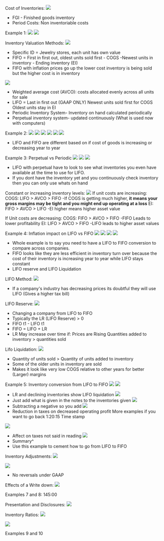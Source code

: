 

Cost of Inventories:
![](https://i.imgur.com/hClTLhi.png)
- FGI - Finished goods inventory 
- Period Costs: Non inventoriable costs


Example 1:
![](https://i.imgur.com/PHTGiA2.png)
![](https://i.imgur.com/VPh5HIR.png)


Inventory Valuation Methods:
![](https://i.imgur.com/YJbdSTn.png)
- Specific ID = Jewelry stores, each unit has own value
- FIFO = First in first out, oldest units sold first - COGS
  -Newest units in inventory - Ending inventory (EI)
- FIFO with inflation prices go up the lower cost inventory is being sold but the higher cost is in inventory


![](https://i.imgur.com/r3Fp3cp.png)
- Weighted average cost (AVCO): costs allocated evenly across all units for sale
- LIFO = Last in first out (GAAP ONLY)
  Newest units sold first for COGS
  Oldest units stay in EI
- Periodic Inventory System- Inventory on hand calculated periodically
- Perpetual inventory system- updated continuously (What is used now with computers)


Example 2:
![](https://i.imgur.com/h7JTe5h.png)
![](https://i.imgur.com/4T0ST3f.png)
![](https://i.imgur.com/OACIt5e.png)
![](https://i.imgur.com/RtOB4vZ.png)
![](https://i.imgur.com/wZC9IkF.png)
![](https://i.imgur.com/mm1UsQl.png)
- LIFO and FIFO are different based on if cost of goods is increasing or decreasing year to year


Example 3: Perpetual vs Periodic
![](https://i.imgur.com/5bFRwt4.png)
![](https://i.imgur.com/T8NaBV9.png)
![](https://i.imgur.com/CUZQ8GJ.png)
- LIFO with perpetual have to look to see what inventories you even have available at the time to use for LIFO.
- If you dont have the inventory yet and you continuously check inventory then you can only use whats on hand


Constant or increasing inventory levels:
![](https://i.imgur.com/DNsSpDO.png)
If unit costs are increasing:
COGS: LIFO > AVCO > FIFO
 -If COGS is getting much higher, **it means your gross margins may be tight and you might end up operating at a loss**
EI: FIFO > AVCO > LIFO
 -EI higher means higher asset value

If Unit costs are decreasing:
COGS: FIFO > AVCO > FIFO 
 -FIFO Leads to lower profitability
EI: LIFO > AVCO > FIFO
 -LIFO leads to higher asset values


Example 4: Inflation impact on LIFO vs FIFO
![](https://i.imgur.com/aPgStKd.png)
![](https://i.imgur.com/re0Sw5X.png)
![](https://i.imgur.com/uviVLHz.png)
![](https://i.imgur.com/lG5w00M.png)
- Whole example is to say you need to have a LIFO to FIFO conversion to compare across companies.
- FIFO looks like they are less efficient in inventory turn over because the cost of their inventory is increasing year to year while LIFO stays constant
- LIFO reserve and LIFO Liquidation


LIFO Method:
![](https://i.imgur.com/VdcBJl7.png)
- If a company's industry has decreasing prices its doubtful they will use LIFO (Gives a higher tax bill)

LIFO Reserve:
![](https://i.imgur.com/LaYkNql.png)
- Changing a company from LIFO to FIFO
- Typically the LR (LIFO Reserve) > 0
- FIFO t1 - LIFO t1
- FIFO = LIFO + LR
- LR May increase over time if:
  Prices are Rising
  Quantities added to inventory > quantities sold


Lifo Liquidation:
![](https://i.imgur.com/p5VXtgQ.png)
- Quantity of units sold > Quantity of units added to inventory
- Some of the older units in inventory are sold 
- Makes it look like very low COGS relative to other years for better (Larger) margins

Example 5: Inventory conversion from LIFO to FIFO
![](https://i.imgur.com/Iru7MMb.png)
![](https://i.imgur.com/q86mW0w.png)
- LR and declining inventories show LIFO liquidation
![](https://i.imgur.com/5jdTJq4.png)
- Just add what is given in the notes to the inventories given
![](https://i.imgur.com/vPmBwvj.png)
- Subtracting a negative so you add
![](https://i.imgur.com/9MEKrjc.png)
- Reduction in taxes on decreased operating profit 
More examples if you want to go back 1:20:15 Time stamp

![](https://i.imgur.com/UTXq46C.png)
- Affect on taxes not said in reading
![](https://i.imgur.com/j1ppCTn.png)
- Summary^
- Use this example to cement how to go from LIFO to FIFO


Inventory Adjustments: 
![](https://i.imgur.com/1MIxg4g.png)

![](https://i.imgur.com/4vjTq0p.png)
- No reversals under GAAP


Effects of a Write down:
![](https://i.imgur.com/YF5REFQ.png)


Examples 7 and 8:
145:00

Presentation and Disclosures:
![](https://i.imgur.com/1oIjUeN.png)


Inventory Ratios:
![](https://i.imgur.com/hq5rCjo.png)


![](https://i.imgur.com/UKpSCnI.png)


Examples 9 and 10